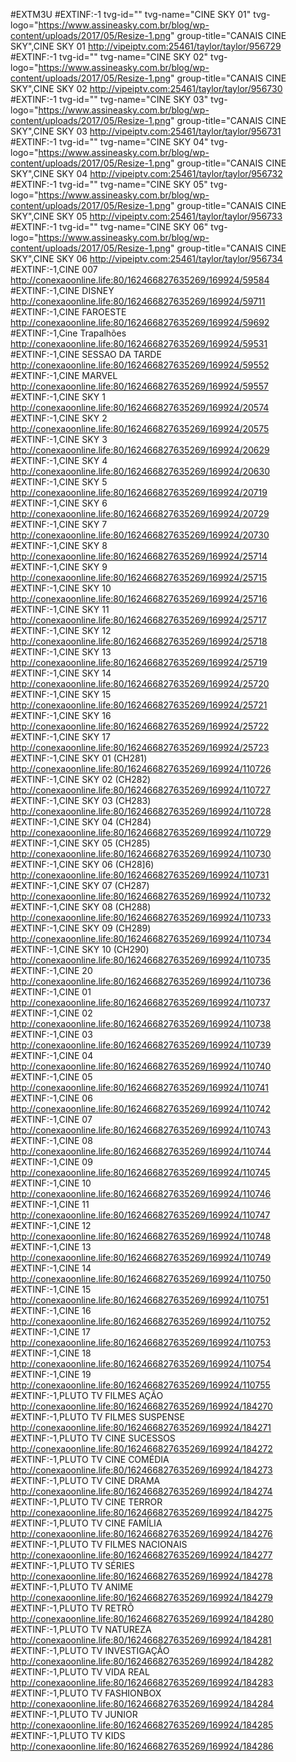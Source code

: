 
#EXTM3U #EXTINF:-1 tvg-id="" tvg-name="CINE SKY 01" tvg-logo="https://www.assineasky.com.br/blog/wp-content/uploads/2017/05/Resize-1.png" group-title="CANAIS CINE SKY",CINE SKY 01
http://vipeiptv.com:25461/taylor/taylor/956729
#EXTINF:-1 tvg-id="" tvg-name="CINE SKY 02" tvg-logo="https://www.assineasky.com.br/blog/wp-content/uploads/2017/05/Resize-1.png" group-title="CANAIS CINE SKY",CINE SKY 02
http://vipeiptv.com:25461/taylor/taylor/956730
#EXTINF:-1 tvg-id="" tvg-name="CINE SKY 03" tvg-logo="https://www.assineasky.com.br/blog/wp-content/uploads/2017/05/Resize-1.png" group-title="CANAIS CINE SKY",CINE SKY 03
http://vipeiptv.com:25461/taylor/taylor/956731
#EXTINF:-1 tvg-id="" tvg-name="CINE SKY 04" tvg-logo="https://www.assineasky.com.br/blog/wp-content/uploads/2017/05/Resize-1.png" group-title="CANAIS CINE SKY",CINE SKY 04
http://vipeiptv.com:25461/taylor/taylor/956732
#EXTINF:-1 tvg-id="" tvg-name="CINE SKY 05" tvg-logo="https://www.assineasky.com.br/blog/wp-content/uploads/2017/05/Resize-1.png" group-title="CANAIS CINE SKY",CINE SKY 05
http://vipeiptv.com:25461/taylor/taylor/956733
#EXTINF:-1 tvg-id="" tvg-name="CINE SKY 06" tvg-logo="https://www.assineasky.com.br/blog/wp-content/uploads/2017/05/Resize-1.png" group-title="CANAIS CINE SKY",CINE SKY 06
http://vipeiptv.com:25461/taylor/taylor/956734
#EXTINF:-1,CINE 007
http://conexaoonline.life:80/162466827635269/169924/59584
#EXTINF:-1,CINE DISNEY
http://conexaoonline.life:80/162466827635269/169924/59711
#EXTINF:-1,CINE FAROESTE
http://conexaoonline.life:80/162466827635269/169924/59692
#EXTINF:-1,Cine Trapalhões
http://conexaoonline.life:80/162466827635269/169924/59531
#EXTINF:-1,CINE SESSAO DA TARDE
http://conexaoonline.life:80/162466827635269/169924/59552
#EXTINF:-1,CINE MARVEL
http://conexaoonline.life:80/162466827635269/169924/59557
#EXTINF:-1,CINE SKY 1
http://conexaoonline.life:80/162466827635269/169924/20574
#EXTINF:-1,CINE SKY 2
http://conexaoonline.life:80/162466827635269/169924/20575
#EXTINF:-1,CINE SKY 3
http://conexaoonline.life:80/162466827635269/169924/20629
#EXTINF:-1,CINE SKY 4
http://conexaoonline.life:80/162466827635269/169924/20630
#EXTINF:-1,CINE SKY 5 
http://conexaoonline.life:80/162466827635269/169924/20719
#EXTINF:-1,CINE SKY 6
http://conexaoonline.life:80/162466827635269/169924/20729
#EXTINF:-1,CINE SKY 7
http://conexaoonline.life:80/162466827635269/169924/20730
#EXTINF:-1,CINE SKY 8
http://conexaoonline.life:80/162466827635269/169924/25714
#EXTINF:-1,CINE SKY 9
http://conexaoonline.life:80/162466827635269/169924/25715
#EXTINF:-1,CINE SKY 10
http://conexaoonline.life:80/162466827635269/169924/25716
#EXTINF:-1,CINE SKY 11
http://conexaoonline.life:80/162466827635269/169924/25717
#EXTINF:-1,CINE SKY 12
http://conexaoonline.life:80/162466827635269/169924/25718
#EXTINF:-1,CINE SKY 13
http://conexaoonline.life:80/162466827635269/169924/25719
#EXTINF:-1,CINE SKY 14 
http://conexaoonline.life:80/162466827635269/169924/25720
#EXTINF:-1,CINE SKY 15
http://conexaoonline.life:80/162466827635269/169924/25721
#EXTINF:-1,CINE SKY 16
http://conexaoonline.life:80/162466827635269/169924/25722
#EXTINF:-1,CINE SKY 17
http://conexaoonline.life:80/162466827635269/169924/25723
#EXTINF:-1,CINE SKY 01 (CH281)
http://conexaoonline.life:80/162466827635269/169924/110726
#EXTINF:-1,CINE SKY 02 (CH282)
http://conexaoonline.life:80/162466827635269/169924/110727
#EXTINF:-1,CINE SKY 03 (CH283)
http://conexaoonline.life:80/162466827635269/169924/110728
#EXTINF:-1,CINE SKY 04 (CH284)
http://conexaoonline.life:80/162466827635269/169924/110729
#EXTINF:-1,CINE SKY 05 (CH285)
http://conexaoonline.life:80/162466827635269/169924/110730
#EXTINF:-1,CINE SKY 06 (CH28]6)
http://conexaoonline.life:80/162466827635269/169924/110731
#EXTINF:-1,CINE SKY 07 (CH287)
http://conexaoonline.life:80/162466827635269/169924/110732
#EXTINF:-1,CINE SKY 08 (CH288)
http://conexaoonline.life:80/162466827635269/169924/110733
#EXTINF:-1,CINE SKY 09 (CH289)
http://conexaoonline.life:80/162466827635269/169924/110734
#EXTINF:-1,CINE SKY 10 (CH290)
http://conexaoonline.life:80/162466827635269/169924/110735
#EXTINF:-1,CINE 20
http://conexaoonline.life:80/162466827635269/169924/110736
#EXTINF:-1,CINE 01
http://conexaoonline.life:80/162466827635269/169924/110737
#EXTINF:-1,CINE 02
http://conexaoonline.life:80/162466827635269/169924/110738
#EXTINF:-1,CINE 03
http://conexaoonline.life:80/162466827635269/169924/110739
#EXTINF:-1,CINE 04
http://conexaoonline.life:80/162466827635269/169924/110740
#EXTINF:-1,CINE 05
http://conexaoonline.life:80/162466827635269/169924/110741
#EXTINF:-1,CINE 06
http://conexaoonline.life:80/162466827635269/169924/110742
#EXTINF:-1,CINE 07
http://conexaoonline.life:80/162466827635269/169924/110743
#EXTINF:-1,CINE 08
http://conexaoonline.life:80/162466827635269/169924/110744
#EXTINF:-1,CINE 09
http://conexaoonline.life:80/162466827635269/169924/110745
#EXTINF:-1,CINE 10
http://conexaoonline.life:80/162466827635269/169924/110746
#EXTINF:-1,CINE 11
http://conexaoonline.life:80/162466827635269/169924/110747
#EXTINF:-1,CINE 12
http://conexaoonline.life:80/162466827635269/169924/110748
#EXTINF:-1,CINE 13
http://conexaoonline.life:80/162466827635269/169924/110749
#EXTINF:-1,CINE 14
http://conexaoonline.life:80/162466827635269/169924/110750
#EXTINF:-1,CINE 15
http://conexaoonline.life:80/162466827635269/169924/110751
#EXTINF:-1,CINE 16
http://conexaoonline.life:80/162466827635269/169924/110752
#EXTINF:-1,CINE 17
http://conexaoonline.life:80/162466827635269/169924/110753
#EXTINF:-1,CINE 18
http://conexaoonline.life:80/162466827635269/169924/110754
#EXTINF:-1,CINE 19
http://conexaoonline.life:80/162466827635269/169924/110755
#EXTINF:-1,PLUTO TV FILMES AÇÃO
http://conexaoonline.life:80/162466827635269/169924/184270
#EXTINF:-1,PLUTO TV FILMES SUSPENSE
http://conexaoonline.life:80/162466827635269/169924/184271
#EXTINF:-1,PLUTO TV CINE SUCESSOS
http://conexaoonline.life:80/162466827635269/169924/184272
#EXTINF:-1,PLUTO TV CINE COMÉDIA
http://conexaoonline.life:80/162466827635269/169924/184273
#EXTINF:-1,PLUTO TV CINE DRAMA
http://conexaoonline.life:80/162466827635269/169924/184274
#EXTINF:-1,PLUTO TV CINE TERROR
http://conexaoonline.life:80/162466827635269/169924/184275
#EXTINF:-1,PLUTO TV CINE FAMÍLIA
http://conexaoonline.life:80/162466827635269/169924/184276
#EXTINF:-1,PLUTO TV FILMES NACIONAIS
http://conexaoonline.life:80/162466827635269/169924/184277
#EXTINF:-1,PLUTO TV SÉRIES
http://conexaoonline.life:80/162466827635269/169924/184278
#EXTINF:-1,PLUTO TV ANIME
http://conexaoonline.life:80/162466827635269/169924/184279
#EXTINF:-1,PLUTO TV RETRÔ
http://conexaoonline.life:80/162466827635269/169924/184280
#EXTINF:-1,PLUTO TV NATUREZA
http://conexaoonline.life:80/162466827635269/169924/184281
#EXTINF:-1,PLUTO TV INVESTIGAÇÃO
http://conexaoonline.life:80/162466827635269/169924/184282
#EXTINF:-1,PLUTO TV VIDA REAL
http://conexaoonline.life:80/162466827635269/169924/184283
#EXTINF:-1,PLUTO TV FASHIONBOX
http://conexaoonline.life:80/162466827635269/169924/184284
#EXTINF:-1,PLUTO TV JUNIOR
http://conexaoonline.life:80/162466827635269/169924/184285
#EXTINF:-1,PLUTO TV KIDS
http://conexaoonline.life:80/162466827635269/169924/184286

